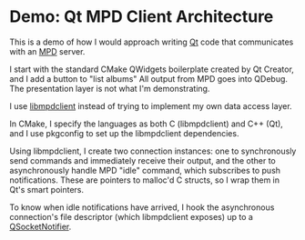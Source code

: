 # Demo: Qt MPD Client Architecture

This is a demo of how I would approach writing [Qt](https://www.qt.io/) code that communicates with an [MPD](https://www.musicpd.org/) server.

I start with the standard CMake QWidgets boilerplate created by Qt Creator, and I add a button to "list albums" All output from MPD goes into QDebug. The presentation layer is not what I'm demonstrating.

I use [libmpdclient](https://www.musicpd.org/libs/libmpdclient/) instead of trying to implement my own data access layer.

In CMake, I specify the languages as both C (libmpdclient) and C++ (Qt), and I use pkgconfig to set up the libmpdclient dependencies.

Using libmpdclient, I create two connection instances: one to synchronously send commands and immediately receive their output, and the other to asynchronously handle MPD "idle" command, which subscribes to push notifications. These are pointers to malloc'd C structs, so I wrap them in Qt's smart pointers.

To know when idle notifications have arrived, I hook the asynchronous connection's file descriptor (which libmpdclient exposes) up to a [QSocketNotifier](https://doc.qt.io/qt-5/qsocketnotifier.html).

